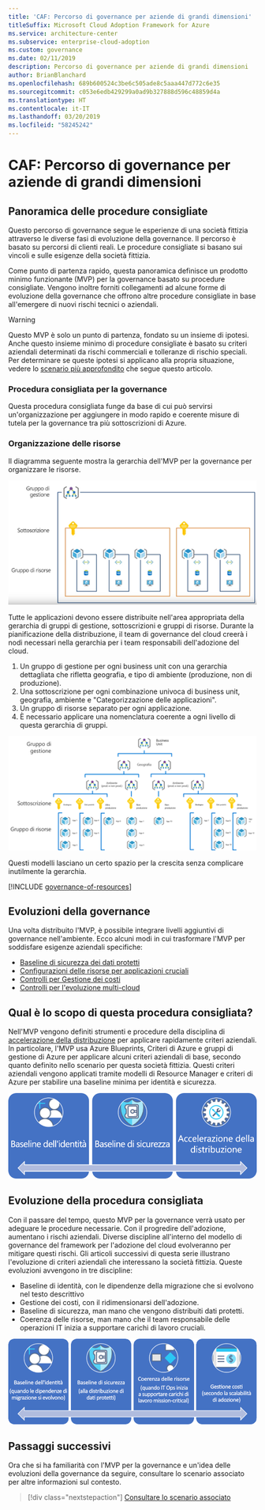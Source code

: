 ```yaml
---
title: 'CAF: Percorso di governance per aziende di grandi dimensioni'
titleSuffix: Microsoft Cloud Adoption Framework for Azure
ms.service: architecture-center
ms.subservice: enterprise-cloud-adoption
ms.custom: governance
ms.date: 02/11/2019
description: Percorso di governance per aziende di grandi dimensioni
author: BrianBlanchard
ms.openlocfilehash: 689b600524c3be6c505ade8c5aaa447d772c6e35
ms.sourcegitcommit: c053e6edb429299a0ad9b327888d596c48859d4a
ms.translationtype: HT
ms.contentlocale: it-IT
ms.lasthandoff: 03/20/2019
ms.locfileid: "58245242"
---
```

# <a name="caf-large-enterprise-governance-journey"></a>CAF: Percorso di governance per aziende di grandi dimensioni

## <a name="best-practice-overview"></a>Panoramica delle procedure consigliate

Questo percorso di governance segue le esperienze di una società fittizia attraverso le diverse fasi di evoluzione della governance. Il percorso è basato su percorsi di clienti reali. Le procedure consigliate si basano sui vincoli e sulle esigenze della società fittizia.

Come punto di partenza rapido, questa panoramica definisce un prodotto minimo funzionante (MVP) per la governance basato su procedure consigliate. Vengono inoltre forniti collegamenti ad alcune forme di evoluzione della governance che offrono altre procedure consigliate in base all'emergere di nuovi rischi tecnici o aziendali.

> [!WARNING]
> Questo MVP è solo un punto di partenza, fondato su un insieme di ipotesi. Anche questo insieme minimo di procedure consigliate è basato su criteri aziendali determinati da rischi commerciali e tolleranze di rischio speciali. Per determinare se queste ipotesi si applicano alla propria situazione, vedere lo [scenario più approfondito](./narrative.md) che segue questo articolo.

### <a name="governance-best-practice"></a>Procedura consigliata per la governance

Questa procedura consigliata funge da base di cui può servirsi un'organizzazione per aggiungere in modo rapido e coerente misure di tutela per la governance tra più sottoscrizioni di Azure.

### <a name="resource-organization"></a>Organizzazione delle risorse

Il diagramma seguente mostra la gerarchia dell'MVP per la governance per organizzare le risorse.

![Diagramma di organizzazione delle risorse](../../../_images/governance/resource-organization.png)

Tutte le applicazioni devono essere distribuite nell'area appropriata della gerarchia di gruppi di gestione, sottoscrizioni e gruppi di risorse. Durante la pianificazione della distribuzione, il team di governance del cloud creerà i nodi necessari nella gerarchia per i team responsabili dell'adozione del cloud.

1. Un gruppo di gestione per ogni business unit con una gerarchia dettagliata che rifletta geografia, e tipo di ambiente (produzione, non di produzione).
2. Una sottoscrizione per ogni combinazione univoca di business unit, geografia, ambiente e "Categorizzazione delle applicazioni".
3. Un gruppo di risorse separato per ogni applicazione.
4. È necessario applicare una nomenclatura coerente a ogni livello di questa gerarchia di gruppi.

![Diagramma di organizzazione delle risorse per le grandi imprese](../../../_images/governance/large-enterprise-resource-organization.png)

Questi modelli lasciano un certo spazio per la crescita senza complicare inutilmente la gerarchia.

[!INCLUDE [governance-of-resources](../../../../../includes/cloud-adoption/governance/governance-of-resources.md)]

## <a name="governance-evolutions"></a>Evoluzioni della governance

Una volta distribuito l'MVP, è possibile integrare livelli aggiuntivi di governance nell'ambiente. Ecco alcuni modi in cui trasformare l'MVP per soddisfare esigenze aziendali specifiche:

- [Baseline di sicurezza dei dati protetti](./security-baseline-evolution.md)
- [Configurazioni delle risorse per applicazioni cruciali](./resource-consistency-evolution.md)
- [Controlli per Gestione dei costi](./cost-management-evolution.md)
- [Controlli per l'evoluzione multi-cloud](./multi-cloud-evolution.md)

<!-- markdownlint-disable MD026 -->

## <a name="what-does-this-best-practice-do"></a>Qual è lo scopo di questa procedura consigliata?

Nell'MVP vengono definiti strumenti e procedure della disciplina di [accelerazione della distribuzione](../../deployment-acceleration/overview.md) per applicare rapidamente criteri aziendali. In particolare, l'MVP usa Azure Blueprints, Criteri di Azure e gruppi di gestione di Azure per applicare alcuni criteri aziendali di base, secondo quanto definito nello scenario per questa società fittizia. Questi criteri aziendali vengono applicati tramite modelli di Resource Manager e criteri di Azure per stabilire una baseline minima per identità e sicurezza.

![Esempio di MVP per una governance incrementale](../../../_images/governance/governance-mvp.png)

## <a name="evolving-the-best-practice"></a>Evoluzione della procedura consigliata

Con il passare del tempo, questo MVP per la governance verrà usato per adeguare le procedure necessarie. Con il progredire dell'adozione, aumentano i rischi aziendali. Diverse discipline all'interno del modello di governance del framework per l'adozione del cloud evolveranno per mitigare questi rischi. Gli articoli successivi di questa serie illustrano l'evoluzione di criteri aziendali che interessano la società fittizia. Queste evoluzioni avvengono in tre discipline:

- Baseline di identità, con le dipendenze della migrazione che si evolvono nel testo descrittivo
- Gestione dei costi, con il ridimensionarsi dell'adozione.
- Baseline di sicurezza, man mano che vengono distribuiti dati protetti.
- Coerenza delle risorse, man mano che il team responsabile delle operazioni IT inizia a supportare carichi di lavoro cruciali.

![Esempio di MVP per una governance incrementale](../../../_images/governance/governance-evolution-large.png)

## <a name="next-steps"></a>Passaggi successivi

Ora che si ha familiarità con l'MVP per la governance e un'idea delle evoluzioni della governance da seguire, consultare lo scenario associato per altre informazioni sul contesto.

> [!div class="nextstepaction"]
> [Consultare lo scenario associato](./narrative.md)
